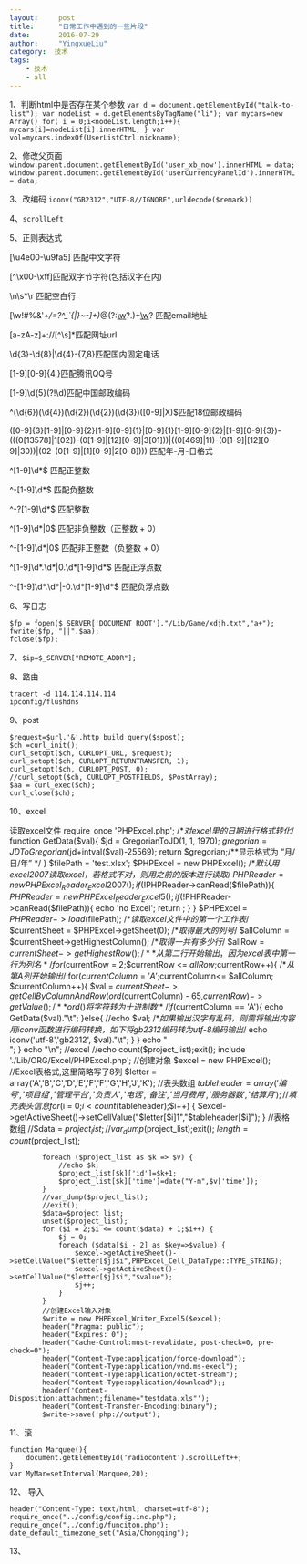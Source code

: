 ```yaml
---
layout:     post
title:      "日常工作中遇到的一些片段"
date:       2016-07-29
author:     "YingxueLiu"
category:  技术
tags:
    - 技术
    - all
---
```

1、判断html中是否存在某个参数
	`var d = document.getElementById("talk-to-list");
	var nodeList = d.getElementsByTagName("li");
	var mycars=new Array()
	for( i = 0;i<nodeList.length;i++){
		mycars[i]=nodeList[i].innerHTML;
	}
	var vol=mycars.indexOf(UserListCtrl.nickname);`

2、修改父页面
	`window.parent.document.getElementById('user_xb_now').innerHTML = data;
	window.parent.document.getElementById('userCurrencyPanelId').innerHTML = data;`

3、改编码
	`iconv("GB2312","UTF-8//IGNORE",urldecode($remark))`

4、`scrollLeft`

5、正则表达式

[\u4e00-\u9fa5] 匹配中文字符

[^\x00-\xff]匹配双字节字符(包括汉字在内)

\n\s*\r 匹配空白行

[\w!#$%&'*+/=?^_`{|}~-]+(?:\.[\w!#$%&'*+/=?^_`{|}~-]+)*@(?:[\w](?:[\w-]*[\w])?\.)+[\w](?:[\w-]*[\w])? 匹配email地址

[a-zA-z]+://[^\s]*匹配网址url

\d{3}-\d{8}|\d{4}-\{7,8}匹配国内固定电话

[1-9][0-9]{4,}匹配腾讯QQ号

[1-9]\d{5}(?!\d)匹配中国邮政编码

^(\d{6})(\d{4})(\d{2})(\d{2})(\d{3})([0-9]|X)$匹配18位邮政编码

([0-9]{3}[1-9]|[0-9]{2}[1-9][0-9]{1}|[0-9]{1}[1-9][0-9]{2}|[1-9][0-9]{3})-(((0[13578]|1[02])-(0[1-9]|[12][0-9]|3[01]))|((0[469]|11)-(0[1-9]|[12][0-9]|30))|(02-(0[1-9]|[1][0-9]|2[0-8])))
匹配年-月-日格式

^[1-9]\d*$ 匹配正整数

^-[1-9]\d*$ 匹配负整数

^-?[1-9]\d*$ 匹配整数

^[1-9]\d*|0$ 匹配非负整数（正整数 + 0）

^-[1-9]\d*|0$ 匹配非正整数（负整数 + 0）

^[1-9]\d*\.\d*|0\.\d*[1-9]\d*$ 匹配正浮点数

^-[1-9]\d*\.\d*|-0\.\d*[1-9]\d*$ 匹配负浮点数

6、写日志

	$fp = fopen($_SERVER['DOCUMENT_ROOT']."/Lib/Game/xdjh.txt","a+"); 
	fwrite($fp, "||".$aa);
	fclose($fp);

7、`$ip=$_SERVER["REMOTE_ADDR"];`

8、路由

	tracert -d 114.114.114.114
	ipconfig/flushdns

9、post
	
	$request=$url.'&'.http_build_query($spost);
	$ch =curl_init();
	curl_setopt($ch, CURLOPT_URL, $request);
	curl_setopt($ch, CURLOPT_RETURNTRANSFER, 1);
	curl_setopt($ch, CURLOPT_POST, 0);
	//curl_setopt($ch, CURLOPT_POSTFIELDS, $PostArray);
	$aa = curl_exec($ch);
	curl_close($ch);

10、excel

读取excel文件
	require_once 'PHPExcel.php';
	/**对excel里的日期进行格式转化*/
	function GetData($val){
		$jd = GregorianToJD(1, 1, 1970);
		$gregorian = JDToGregorian($jd+intval($val)-25569);
		return $gregorian;/**显示格式为 “月/日/年” */
	}
	$filePath = 'test.xlsx';
	$PHPExcel = new PHPExcel();
	/**默认用excel2007读取excel，若格式不对，则用之前的版本进行读取*/
	$PHPReader = new PHPExcel_Reader_Excel2007();
	if(!$PHPReader->canRead($filePath)){
		$PHPReader = new PHPExcel_Reader_Excel5();
		if(!$PHPReader->canRead($filePath)){
			echo 'no Excel';
			return ;
		}
	}
	$PHPExcel = $PHPReader->load($filePath);
	/**读取excel文件中的第一个工作表*/
	$currentSheet = $PHPExcel->getSheet(0);
	/**取得最大的列号*/
	$allColumn = $currentSheet->getHighestColumn();
	/**取得一共有多少行*/
	$allRow = $currentSheet->getHighestRow();
	/**从第二行开始输出，因为excel表中第一行为列名*/
	for($currentRow = 2;$currentRow <= $allRow;$currentRow++){
		/**从第A列开始输出*/
	for($currentColumn= 'A';$currentColumn<= $allColumn; $currentColumn++){
		$val = $currentSheet->getCellByColumnAndRow(ord($currentColumn) - 65,$currentRow)->getValue();/**ord()将字符转为十进制数*/
		if($currentColumn == 'A'){
			echo GetData($val)."\t";
		}else{
			//echo $val;
			/**如果输出汉字有乱码，则需将输出内容用iconv函数进行编码转换，如下将gb2312编码转为utf-8编码输出*/
			echo iconv('utf-8','gb2312', $val)."\t";
		}
	}
	echo "</br>";
	}
	echo "\n";
	//excel
	//echo count($project_list);exit();
			include './Lib/ORG/Excel/PHPExcel.php';
			//创建对象
			$excel = new PHPExcel();
			//Excel表格式,这里简略写了8列
			$letter = array('A','B','C','D','E','F','F','G','H','J','K');
			//表头数组
			$tableheader = array('编号','项目组','管理平台','负责人','电话','备注','当月费用','服务器数','结算月');
			//填充表头信息
			for($i = 0;$i < count($tableheader);$i++) {
				$excel->getActiveSheet()->setCellValue("$letter[$i]1","$tableheader[$i]");
			}
			//表格数组
			//$data = $project_list;
			//var_dump($project_list);exit();
			$length=count($project_list);
			
			foreach ($project_list as $k => $v) {
				//echo $k;
				$project_list[$k]['id']=$k+1;
				$project_list[$k]['time']=date("Y-m",$v['time']);
			}
			//var_dump($project_list);
			//exit();
			$data=$project_list;
			unset($project_list);
			for ($i = 2;$i <= count($data) + 1;$i++) {
				$j = 0;
				foreach ($data[$i - 2] as $key=>$value) {
					$excel->getActiveSheet()->setCellValue("$letter[$j]$i",PHPExcel_Cell_DataType::TYPE_STRING);
					$excel->getActiveSheet()->setCellValue("$letter[$j]$i","$value");
					$j++;
				}
			}
			//创建Excel输入对象
			$write = new PHPExcel_Writer_Excel5($excel);
			header("Pragma: public");
			header("Expires: 0");
			header("Cache-Control:must-revalidate, post-check=0, pre-check=0");
			header("Content-Type:application/force-download");
			header("Content-Type:application/vnd.ms-execl");
			header("Content-Type:application/octet-stream");
			header("Content-Type:application/download");;
			header('Content-Disposition:attachment;filename="testdata.xls"');
			header("Content-Transfer-Encoding:binary");
			$write->save('php://output');

11、滚

	function Marquee(){
		document.getElementById('radiocontent').scrollLeft++; 
	}
	var MyMar=setInterval(Marquee,20);

12、 导入	

	header("Content-Type: text/html; charset=utf-8");
	require_once("../config/config.inc.php");
	require_once("../config/funciton.php");
	date_default_timezone_set("Asia/Chongqing");

13、